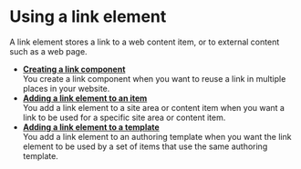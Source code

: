 # Using a link element


A link element stores a link to a web content item, or to external content such as a web page.

-   **[Creating a link component](wcm_dev_elements_link_creating.md)**  
You create a link component when you want to reuse a link in multiple places in your website.
-   **[Adding a link element to an item](wcm_dev_elements_link_adding.md)**  
You add a link element to a site area or content item when you want a link to be used for a specific site area or content item.
-   **[Adding a link element to a template](wcm_dev_elements_link_add_template.md)**  
You add a link element to an authoring template when you want the link element to be used by a set of items that use the same authoring template.

